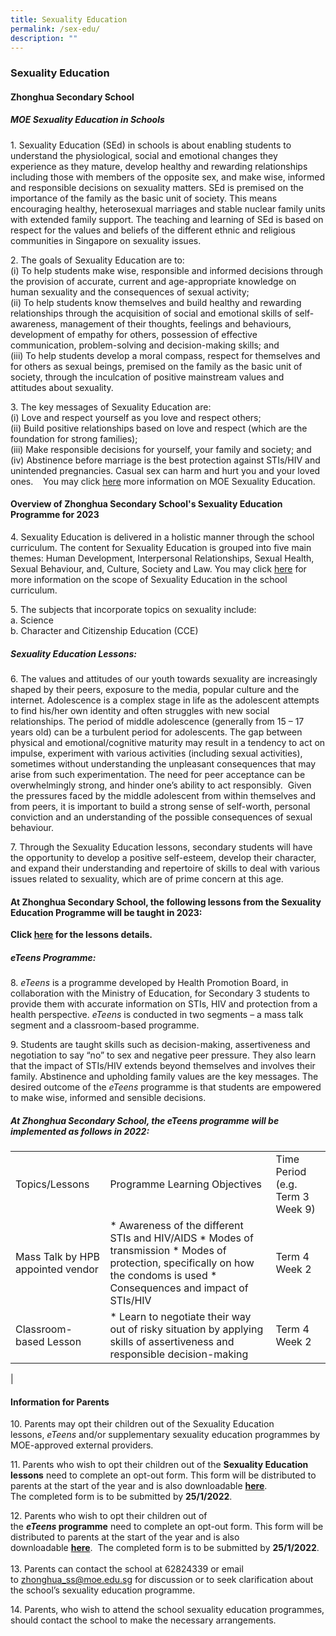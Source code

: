 ```yaml
---
title: Sexuality Education
permalink: /sex-edu/
description: ""
---
```

### **Sexuality Education**

#### **Zhonghua Secondary School**

##### **MOE Sexuality Education in Schools** 
1\. Sexuality Education (SEd) in schools is about enabling students to understand the physiological, social and emotional changes they experience as they mature, develop healthy and rewarding relationships including those with members of the opposite sex, and make wise, informed and responsible decisions on sexuality matters. SEd is premised on the importance of the family as the basic unit of society. This means encouraging healthy, heterosexual marriages and stable nuclear family units with extended family support. The teaching and learning of SEd is based on respect for the values and beliefs of the different ethnic and religious communities in Singapore on sexuality issues.

2\. The goals of Sexuality Education are to: <br>
(i) To help students make wise, responsible and informed decisions through the provision of accurate, current and age-appropriate knowledge on human sexuality and the consequences of sexual activity; <br>
(ii) To help students know themselves and build healthy and rewarding relationships through the acquisition of social and emotional skills of self-awareness, management of their thoughts, feelings and behaviours, development of empathy for others, possession of effective communication, problem-solving and decision-making skills; and <br>
(iii) To help students develop a moral compass, respect for themselves and for others as sexual beings, premised on the family as the basic unit of society, through the inculcation of positive mainstream values and attitudes about sexuality.   

3\. The key messages of Sexuality Education are:   <br>
(i) Love and respect yourself as you love and respect others; <br>
(ii) Build positive relationships based on love and respect (which are the foundation for strong families); <br>
(iii) Make responsible decisions for yourself, your family and society; and <br>
(iv) Abstinence before marriage is the best protection against STIs/HIV and unintended pregnancies. Casual sex can harm and hurt you and your loved ones.   
You may click [here](https://www.moe.gov.sg/education-in-sg/our-programmes/sexuality-education) more information on MOE Sexuality Education.

#### **Overview of Zhonghua Secondary School's Sexuality Education Programme for 2023**

4\. Sexuality Education is delivered in a holistic manner through the school curriculum. The content for Sexuality Education is grouped into five main themes: Human Development, Interpersonal Relationships, Sexual Health, Sexual Behaviour, and, Culture, Society and Law. You may click [here](https://www.moe.gov.sg/education-in-sg/our-programmes/sexuality-education/scope-and-teaching-approach) for more information on the scope of Sexuality Education in the school curriculum.

5\. The subjects that incorporate topics on sexuality include: <br>
a. Science <br>
b. Character and Citizenship Education (CCE)

##### **Sexuality Education Lessons:**
6\. The values and attitudes of our youth towards sexuality are increasingly shaped by their peers, exposure to the media, popular culture and the internet. Adolescence is a complex stage in life as the adolescent attempts to find his/her own identity and often struggles with new social relationships. The period of middle adolescence (generally from 15 – 17 years old) can be a turbulent period for adolescents. The gap between physical and emotional/cognitive maturity may result in a tendency to act on impulse, experiment with various activities (including sexual activities), sometimes without understanding the unpleasant consequences that may arise from such experimentation. The need for peer acceptance can be overwhelmingly strong, and hinder one’s ability to act responsibly.  Given the pressures faced by the middle adolescent from within themselves and from peers, it is important to build a strong sense of self-worth, personal conviction and an understanding of the possible consequences of sexual behaviour.       

7\. Through the Sexuality Education lessons, secondary students will have the opportunity to develop a positive self-esteem, develop their character, and expand their understanding and repertoire of skills to deal with various issues related to sexuality, which are of prime concern at this age.

#### **At Zhonghua Secondary School, the following lessons from the Sexuality Education Programme will be taught in 2023:**

**Click [here](/files/SE%20Lessons.pdf) for the lessons details.**

##### **_eTeens_ Programme**:
8\. _eTeens_ is a programme developed by Health Promotion Board, in collaboration with the Ministry of Education, for Secondary 3 students to provide them with accurate information on STIs, HIV and protection from a health perspective. _eTeens_ is conducted in two segments – a mass talk segment and a classroom-based programme.  
  
9\. Students are taught skills such as decision-making, assertiveness and negotiation to say “no” to sex and negative peer pressure. They also learn that the impact of STIs/HIV extends beyond themselves and involves their family. Abstinence and upholding family values are the key messages. The desired outcome of the _eTeens_ programme is that students are empowered to make wise, informed and sensible decisions.

#####  **At Zhonghua Secondary School, the eTeens programme will be implemented as follows in 2022:**

|  |  |  |
|---|---|---|
| Topics/Lessons | Programme Learning Objectives | Time Period (e.g. Term 3 Week 9) |
| Mass Talk by HPB appointed vendor | * Awareness of the different STIs and HIV/AIDS * Modes of transmission * Modes of protection, specifically on how the condoms is used  * Consequences and impact of STIs/HIV | Term 4 Week 2 |
| Classroom-based Lesson | * Learn to negotiate their way out of risky situation by applying skills of assertiveness and responsible decision-making | Term 4 Week 2 |
|

#### **Information for Parents** 
10\. Parents may opt their children out of the Sexuality Education lessons, _eTeens_ and/or supplementary sexuality education programmes by MOE-approved external providers.  
  
11\. Parents who wish to opt their children out of the **Sexuality Education lessons** need to complete an opt-out form. This form will be distributed to parents at the start of the year and is also downloadable **[here](/files/parents%20opt%20out.pdf)**.  The completed form is to be submitted by **25/1/2022**.  
  
12\. Parents who wish to opt their children out of the **_eTeens_ programme** need to complete an opt-out form. This form will be distributed to parents at the start of the year and is also downloadable **[here](/files/eteens%20opt%20out.pdf)**.  The completed form is to be submitted by **25/1/2022**.  
    
13\. Parents can contact the school at 62824339 or email to [zhonghua\_ss@moe.edu.sg](mailto:zhonghua_ss@moe.edu.sg) for discussion or to seek clarification about the school’s sexuality education programme.  
  
14\. Parents, who wish to attend the school sexuality education programmes, should contact the school to make the necessary arrangements.